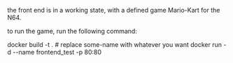 the front end is in a working state, with a defined game Mario-Kart for the N64.

to run the game, run the following command:

docker build -t <some-name> .
    # replace some-name with whatever you want
docker run -d --name frontend_test -p 80:80 <image-name>